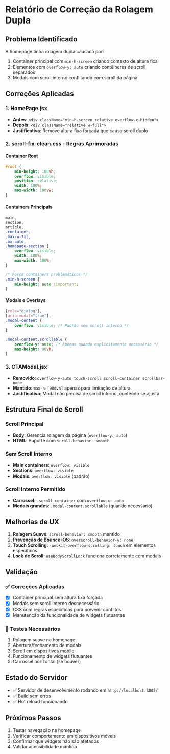# Relatório de Correção da Rolagem Dupla

## Problema Identificado
A homepage tinha rolagem dupla causada por:
1. Container principal com `min-h-screen` criando contexto de altura fixa
2. Elementos com `overflow-y: auto` criando contêineres de scroll separados
3. Modais com scroll interno conflitando com scroll da página

## Correções Aplicadas

### 1. HomePage.jsx
- **Antes**: `<div className="min-h-screen relative overflow-x-hidden">`
- **Depois**: `<div className="relative w-full">`
- **Justificativa**: Remove altura fixa forçada que causa scroll duplo

### 2. scroll-fix-clean.css - Regras Aprimoradas

#### Container Root
```css
#root {
	min-height: 100vh;
	overflow: visible;
	position: relative;
	width: 100%;
	max-width: 100vw;
}
```

#### Containers Principais
```css
main,
section,
article,
.container,
.max-w-7xl,
.mx-auto,
.homepage-section {
	overflow: visible;
	width: 100%;
	max-width: 100%;
}

/* Força containers problemáticos */
.min-h-screen {
	min-height: auto !important;
}
```

#### Modais e Overlays
```css
[role="dialog"],
[aria-modal="true"],
.modal-content {
	overflow: visible; /* Padrão sem scroll interno */
}

.modal-content.scrollable {
	overflow-y: auto; /* Apenas quando explicitamente necessário */
	max-height: 90vh;
}
```

### 3. CTAModal.jsx
- **Removido**: `overflow-y-auto touch-scroll scroll-container scrollbar-none`
- **Mantido**: `max-h-[90dvh]` apenas para limitação de altura
- **Justificativa**: Modal não precisa de scroll interno, conteúdo se ajusta

## Estrutura Final de Scroll

### Scroll Principal
- **Body**: Gerencia rolagem da página (`overflow-y: auto`)
- **HTML**: Suporte com `scroll-behavior: smooth`

### Sem Scroll Interno
- **Main containers**: `overflow: visible`
- **Sections**: `overflow: visible`
- **Modais**: `overflow: visible` (padrão)

### Scroll Interno Permitido
- **Carrossel**: `.scroll-container` com `overflow-x: auto`
- **Modais grandes**: `.modal-content.scrollable` (quando necessário)

## Melhorias de UX

1. **Rolagem Suave**: `scroll-behavior: smooth` mantido
2. **Prevenção de Bounce iOS**: `overscroll-behavior-y: none`
3. **Touch Scrolling**: `-webkit-overflow-scrolling: touch` em elementos específicos
4. **Lock de Scroll**: `useBodyScrollLock` funciona corretamente com modais

## Validação

### ✅ Correções Aplicadas
- [x] Container principal sem altura fixa forçada
- [x] Modais sem scroll interno desnecessário
- [x] CSS com regras específicas para prevenir conflitos
- [x] Manutenção da funcionalidade de widgets flutuantes

### 🧪 Testes Necessários
1. Rolagem suave na homepage
2. Abertura/fechamento de modais
3. Scroll em dispositivos mobile
4. Funcionamento de widgets flutuantes
5. Carrossel horizontal (se houver)

## Estado do Servidor
- ✅ Servidor de desenvolvimento rodando em `http://localhost:3002/`
- ✅ Build sem erros
- ✅ Hot reload funcionando

## Próximos Passos
1. Testar navegação na homepage
2. Verificar comportamento em dispositivos móveis
3. Confirmar que widgets não são afetados
4. Validar acessibilidade mantida